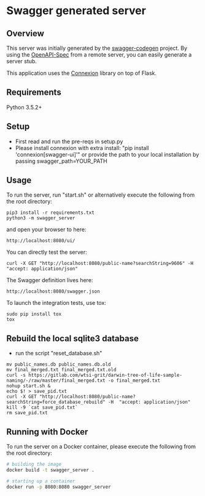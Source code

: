 # Swagger generated server

## Overview
This server was initially generated by the [swagger-codegen](https://github.com/swagger-api/swagger-codegen) project. By using the
[OpenAPI-Spec](https://github.com/swagger-api/swagger-core/wiki) from a remote server, you can easily generate a server stub.  

This application uses the [Connexion](https://github.com/zalando/connexion) library on top of Flask.

## Requirements
Python 3.5.2+

## Setup
- First read and run the pre-reqs in setup.py
- Please install connexion with extra install: "pip install 'connexion[swagger-ui]'"
or provide the path to your local installation by passing swagger_path=YOUR_PATH

## Usage
To run the server, run "start.sh" or alternatively execute the following from the root directory:

```
pip3 install -r requirements.txt
python3 -m swagger_server
```

and open your browser to here:

```
http://localhost:8080/ui/
```
You can directly test the server:
```
curl -X GET "http://localhost:8080/public-name?searchString=9606" -H  "accept: application/json"
```

The Swagger definition lives here:

```
http://localhost:8080/swagger.json
```

To launch the integration tests, use tox:
```
sudo pip install tox
tox
```

## Rebuild the local sqlite3 database
- run the script "reset_database.sh"
```
mv public_names.db public_names.db.old
mv final_merged.txt final_merged.txt.old
curl -s https://gitlab.com/wtsi-grit/darwin-tree-of-life-sample-naming/-/raw/master/final_merged.txt -o final_merged.txt
nohup start.sh &
echo $! > save_pid.txt
curl -X GET "http://localhost:8080/public-name?searchString=force_database_rebuild" -H  "accept: application/json"
kill -9 `cat save_pid.txt`
rm save_pid.txt
```

## Running with Docker

To run the server on a Docker container, please execute the following from the root directory:

```bash
# building the image
docker build -t swagger_server .

# starting up a container
docker run -p 8080:8080 swagger_server
```